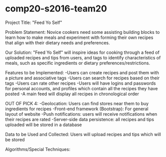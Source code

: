 # comp20-s2016-team20

Project Title: "Feed Yo Self"

Problem Statement: Novice cookers need some assisting building blocks to learn
how to make meals and experiment with forming their own recipes that align with
their dietary needs and preferences.

Our Solution: "Feed Yo Self" will inspire ideas for cooking through a feed of uploaded recipes and tips from users, and tags to identify characteristics of meals, such as specific ingredients or dietary preferences/restrictions.

Features to be Implemented:
  -Users can create recipes and post them with a picture and associative tags
  -Users can search for recipes based on their tags
  -Users can rate other recipes
  -Users will have logins and passwords for personal accounts, and profiles which contain all the recipes they have posted
  -A main feed will display all recipes in chronological order

  OUT OF PICK 4:
  -Geolocation: Users can find stores near them to buy ingredients for recipes
  -Front-end framework (Bootstrap): For general layout of website
  -Push notifications: users will receive notifications when their recipes are rated
  -Server-side data persistence: all recipes and tips uploaded will be stored in a database

Data to be Used and Collected: Users will upload recipes and tips which will be stored

Algorithms/Special Techniques: 

